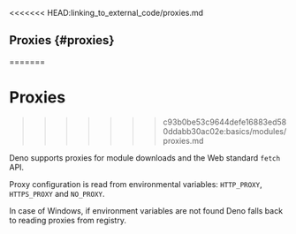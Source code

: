 <<<<<<< HEAD:linking_to_external_code/proxies.md
## Proxies {#proxies}
=======
# Proxies
>>>>>>> c93b0be53c9644defe16883ed580ddabb30ac02e:basics/modules/proxies.md

Deno supports proxies for module downloads and the Web standard `fetch` API.

Proxy configuration is read from environmental variables: `HTTP_PROXY`,
`HTTPS_PROXY` and `NO_PROXY`.

In case of Windows, if environment variables are not found Deno falls back to
reading proxies from registry.

